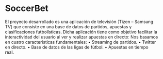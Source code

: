 # SoccerBet
El proyecto desarrollado es una aplicación de televisión (Tizen – Samsung TV) que consiste en una base de datos de partidos, apuestas y clasificaciones futbolísticas. Dicha aplicación tiene como objetivo facilitar la interactividad del usuario al ver y realizar apuestas en directo:
 Nos basamos en cuatro características fundamentales:
•	Streaming de partidos.
•	Twitter en directo.
•	Base de datos de las ligas de fútbol.
•	Apuestas en tiempo real.
